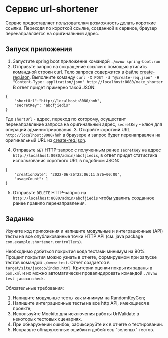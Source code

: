 # Сервис url-shortener
Сервис предоставляет пользователям возможность делать короткие ссылки. Переходя по короткой ссылке, созданной в сервисе, браузер перенаправляется на оригинальный адрес.

## Запуск приложения
1. Запустите spring boot приложение командой `./mvnw spring-boot:run`
2. Отправьте запрос на сокращение ссылки с помощью утилиты командной строки curl. Тело запроса содержится в файле [create-req.json](./create-req.json). 
Выполните команду `curl -X POST -d "@create-req.json" -H "Content-Type: application/json" http://localhost:8080/make_shorter`
В ответ придет примерно такой JSON: 
```
{
    "shortUrl":"http://localhost:8080/hnh",
    "secretKey": "abcfjiedis"
}
```
Где `shortUrl` - адрес, переход по которому, осуществит перенаправление запроса на оригинальный адрес, `secretKey` - ключ для операций администрирования.
3. Откройте короткий URL `http://localhost:8080/hnh` в браузере и запрос будет перенаправлен на оригинальный URL из [create-req.json](./create-req.json).

4. Отправьте `GET` HTTP-запрос с полученным ранее `secretKey` на адрес `http://localhost:8080/admin/abcfjiedis`, в ответ придет статистика использования короткого URL в подобном JSON:
```
{
    "creationDate": "2022-06-26T22:06:11.876+00:00",
    "usageCount": 1
}
```
5. Отправьте `DELETE` HTTP-запрос на `http://localhost:8080/admin/abcfjiedis` чтобы удалить созданное ранее правило перенаправления.

## Задание
Изучите код приложения и напишите модульные и интеграционные (API) тесты на все опубликованные точки HTTP API (см. java package `com.example.shortener.controllers`). 

Необходимо добиться покрытия кода тестами минимум на 90%. Процент покрытия можно узнать в отчете, формируемом при запуске тестов командой `./mvnw test`. Отчет создается в `target/site/jacoco/index.html`. Критерии оценки покрытия заданы в `pom.xml` и их можно автоматически провалидировать командой `./mvnw test jacoco:check`.

Обязательные требования:
1. Напишите модульные тесты как минимум на RandomKeyGen;
2. Напишите интеграционные тесты на все http API, имеющиеся в проекте;
3. Используйте Mockito для исключения работы UrlValidate в некоторых тестовых сценариях.
4. При обнаружении ошибок, зафиксируйте их в отчете о тестировании.
5. Исправьте обнаруженные ошибки и добейтесь "зеленых" тестов.